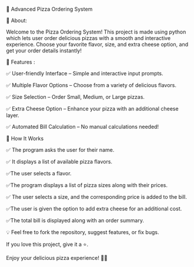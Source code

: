 🍕 Advanced Pizza Ordering System

🚀 About:

Welcome to the Pizza Ordering System! This project is made using python which lets user order delicious pizzas with a smooth and interactive experience. Choose your favorite flavor, size, and extra cheese option, and get your order details instantly!

🌟 Features :

✅ User-friendly Interface – Simple and interactive input prompts.

✅ Multiple Flavor Options – Choose from a variety of delicious flavors.

✅ Size Selection – Order Small, Medium, or Large pizzas.

✅ Extra Cheese Option – Enhance your pizza with an additional cheese layer.

✅ Automated Bill Calculation – No manual calculations needed!

📜 How It Works

✅ The program asks the user for their name.

✅ It displays a list of available pizza flavors.

✅The user selects a flavor.

✅The program displays a list of pizza sizes along with their prices.

✅ The user selects a size, and the corresponding price is added to the bill.

✅The user is given the option to add extra cheese for an additional cost.

✅The total bill is displayed along with an order summary.

💡 Feel free to fork the repository, suggest features, or fix bugs.

If you love this project, give it a ⭐.

Enjoy your delicious pizza experience! 🍕🔥
